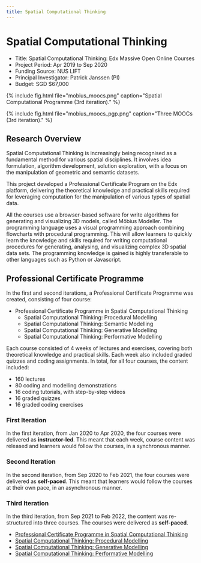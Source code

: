 ```yaml
---
title: Spatial Computational Thinking
---
```

# Spatial Computational Thinking

- Title: Spatial Computational Thinking: Edx Massive Open Online Courses
- Project Period: Apr 2019 to Sep 2020
- Funding Source: NUS LIFT
- Principal Investigator: Patrick Janssen (PI)
- Budget: SGD $67,000

{% include fig.html file="mobius_moocs.png" caption="Spatial Computational Programme (3rd iteration)." %}

{% include fig.html file="mobius_moocs_pgp.png" caption="Three MOOCs (3rd iteration)." %}

## Research Overview

Spatial Computational Thinking is increasingly being recognised as a fundamental method for various
spatial disciplines. It involves idea formulation, algorithm development, solution exploration, with
a focus on the manipulation of geometric and semantic datasets. 

This project developed a Professional Certificate Program on the Edx platform, delivering the
theoretical knowledge and practical skills required for leveraging computation for the manipulation
of various types of spatial data. 

All the courses use a browser-based software for write algorithms for generating and visualizing 3D
models, called Möbius Modeller. The programming language uses a visual programming approach
combining flowcharts with procedural programming. This will allow learners to quickly learn the
knowledge and skills required for writing computational procedures for generating, analysing, and
visualizing complex 3D spatial data sets. The programming knowledge is gained is highly transferable
to other languages such as Python or Javascript. 

## Professional Certificate Programme

In the first and second iterations, a Professional Certificate Programme was created, consisting of
four course:

- Professional Certificate Programme in Spatial Computational Thinking
  - Spatial Computational Thinking: Procedural Modelling
  - Spatial Computational Thinking: Semantic Modelling
  - Spatial Computational Thinking: Generative Modelling
  - Spatial Computational Thinking: Performative Modelling

Each course consisted of 4 weeks of lectures and exercises, covering both theoretical knowledge
and practical skills. Each week also included graded quizzes and coding assignments. In total, for
all four courses, the content included:

- 160 lectures
- 80 coding and modelling demonstrations
- 16 coding tutorials, with step-by-step videos
- 16 graded quizzes
- 16 graded coding exercises

### First Iteration

In the first iteration, from Jan 2020 to Apr 2020, the four courses were delivered as
**instructor-led**. This meant that each week, course content was released and learners would follow
the courses, in a synchronous manner.

### Second Iteration

In the second iteration, from Sep 2020 to Feb 2021, the four courses were delivered as
**self-paced**. This meant that learners would follow the courses at their own pace, in an
asynchronous manner.

### Third Iteration

In the third iteration, from Sep 2021 to Feb 2022, the content was re-structured into three courses.
The courses were delivered as **self-paced**.

- [Professional Certificate Programme in Spatial Computational Thinking](https://www.edx.org/professional-certificate/nus-spatial-computational-thinking)
- [Spatial Computational Thinking: Procedural Modelling](https://www.edx.org/course/procedural-modelling)
- [Spatial Computational Thinking: Generative Modelling](https://www.edx.org/course/generative-modelling)
- [Spatial Computational Thinking: Performative Modelling](https://www.edx.org/course/performative-modelling)

